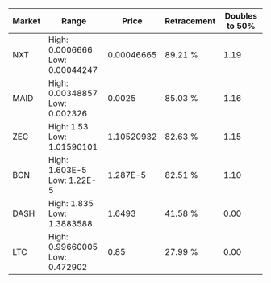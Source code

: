 | Market | Range | Price| Retracement | Doubles to 50% |
| --- | --- | --- | --- | --- |
| NXT | High: 0.0006666<br />Low: 0.00044247 | 0.00046665 | 89.21 % | 1.19 |
| MAID | High: 0.00348857<br />Low: 0.002326 | 0.0025 | 85.03 % | 1.16 |
| ZEC | High: 1.53<br />Low: 1.01590101 | 1.10520932 | 82.63 % | 1.15 |
| BCN | High: 1.603E-5<br />Low: 1.22E-5 | 1.287E-5 | 82.51 % | 1.10 |
| DASH | High: 1.835<br />Low: 1.3883588 | 1.6493 | 41.58 % | 0.00 |
| LTC | High: 0.99660005<br />Low: 0.472902 | 0.85 | 27.99 % | 0.00 |
